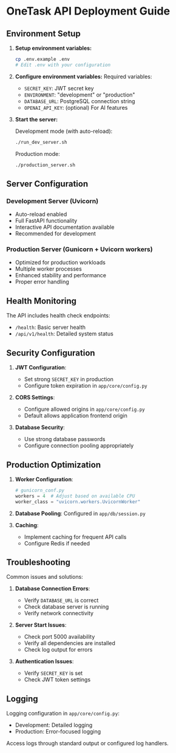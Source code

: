 # OneTask API Deployment Guide

## Environment Setup

1. **Setup environment variables:**
   ```bash
   cp .env.example .env
   # Edit .env with your configuration
   ```

2. **Configure environment variables:**
   Required variables:
   - `SECRET_KEY`: JWT secret key
   - `ENVIRONMENT`: "development" or "production"
   - `DATABASE_URL`: PostgreSQL connection string
   - `OPENAI_API_KEY`: (optional) For AI features

3. **Start the server:**

   Development mode (with auto-reload):
   ```bash
   ./run_dev_server.sh
   ```

   Production mode:
   ```bash
   ./production_server.sh
   ```

## Server Configuration

### Development Server (Uvicorn)
- Auto-reload enabled
- Full FastAPI functionality
- Interactive API documentation available
- Recommended for development

### Production Server (Gunicorn + Uvicorn workers)
- Optimized for production workloads
- Multiple worker processes
- Enhanced stability and performance
- Proper error handling


## Health Monitoring

The API includes health check endpoints:
- `/health`: Basic server health
- `/api/v1/health`: Detailed system status

## Security Configuration

1. **JWT Configuration**:
   - Set strong `SECRET_KEY` in production
   - Configure token expiration in `app/core/config.py`

2. **CORS Settings**:
   - Configure allowed origins in `app/core/config.py`
   - Default allows application frontend origin

3. **Database Security**:
   - Use strong database passwords
   - Configure connection pooling appropriately

## Production Optimization

1. **Worker Configuration**:
   ```python
   # gunicorn_conf.py
   workers = 4  # Adjust based on available CPU
   worker_class = "uvicorn.workers.UvicornWorker"
   ```

2. **Database Pooling**:
   Configured in `app/db/session.py`

3. **Caching**:
   - Implement caching for frequent API calls
   - Configure Redis if needed

## Troubleshooting

Common issues and solutions:

1. **Database Connection Errors**:
   - Verify `DATABASE_URL` is correct
   - Check database server is running
   - Verify network connectivity

2. **Server Start Issues**:
   - Check port 5000 availability
   - Verify all dependencies are installed
   - Check log output for errors

3. **Authentication Issues**:
   - Verify `SECRET_KEY` is set
   - Check JWT token settings

## Logging

Logging configuration in `app/core/config.py`:
- Development: Detailed logging
- Production: Error-focused logging

Access logs through standard output or configured log handlers.